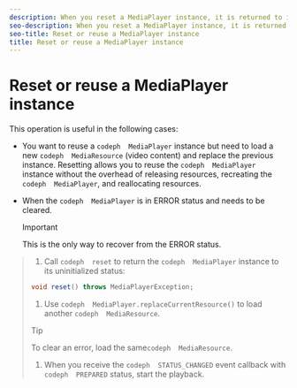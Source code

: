 ```yaml
---
description: When you reset a MediaPlayer instance, it is returned to its uninitialized IDLE status as defined in MediaPlayerStatus.
seo-description: When you reset a MediaPlayer instance, it is returned to its uninitialized IDLE status as defined in MediaPlayerStatus.
seo-title: Reset or reuse a MediaPlayer instance
title: Reset or reuse a MediaPlayer instance
---
```


# Reset or reuse a MediaPlayer instance

This operation is useful in the following cases:
* You want to reuse a `codeph  MediaPlayer` instance but need to load a new `codeph  MediaResource` (video content) and replace the previous instance.
  Resetting allows you to reuse the `codeph  MediaPlayer` instance without the overhead of releasing resources, recreating the `codeph  MediaPlayer`, and reallocating resources.
  
  
* When the `codeph  MediaPlayer` is in ERROR status and needs to be cleared.
  >[!IMPORTANT]
  >
  >This is the only way to recover from the ERROR status.
  

>1. Call `codeph  reset` to return the `codeph  MediaPlayer` instance to its uninitialized status:
>   ```java
>   void reset() throws MediaPlayerException; 
>   
>   ```
>   
>   
>1. Use `codeph  MediaPlayer.replaceCurrentResource()` to load another `codeph  MediaResource`.
>   >[!TIP]
>   >
>   >To clear an error, load the same`codeph  MediaResource`.
>   
>   
>1. When you receive the `codeph  STATUS_CHANGED` event callback with `codeph  PREPARED` status, start the playback.
>   
>   
